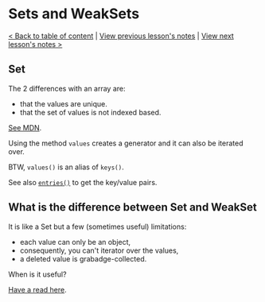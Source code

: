 # Sets and WeakSets

[< Back to table of content](../README.md) |
[View previous lesson's notes](../17-Proxies/Lesson.notes.md) |
[View next lesson's notes >](../19-Maps.and.WeakMaps/Lesson.notes.md)

## Set

The 2 differences with an array are:

- that the values are unique.
- that the set of values is not indexed based.

[See MDN](https://developer.mozilla.org/en-US/docs/Web/JavaScript/Reference/Global_Objects/Set).

Using the method `values` creates a generator and it can also be iterated over.

BTW, `values()` is an alias of `keys()`.

See also [`entries()`](https://developer.mozilla.org/en-US/docs/Web/JavaScript/Reference/Global_Objects/Set/entries) to get the key/value pairs.

## What is the difference between Set and WeakSet

It is like a Set but a few (sometimes useful) limitations:

- each value can only be an object,
- consequently, you can't iterator over the values,
- a deleted value is grabadge-collected.

When is it useful?

[Have a read here](https://blog.bitsrc.io/understanding-weaksets-in-javascript-6a32b1abae0e).
